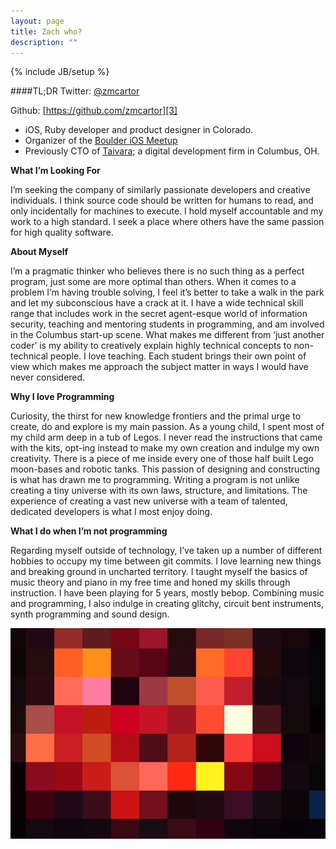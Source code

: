 ```yaml
---
layout: page
title: Zach who?
description: ""
---
```

{% include JB/setup %}

####TL;DR
Twitter: [@zmcartor][2]

Github: [https://github.com/zmcartor][3]

 - iOS, Ruby developer and product designer in Colorado.
 - Organizer of the [Boulder iOS Meetup](http://www.meetup.com/Boulder-iOS/)
 - Previously CTO of [Taivara][1]; a digital development firm in Columbus, OH.

**What I’m Looking For**

I’m seeking the company of similarly passionate developers and creative individuals. I think source code should be written for humans to read, and only incidentally for machines to execute. I hold myself accountable and my work to a high standard. I seek a place where others have the same passion for high quality software.

**About Myself**

I’m a pragmatic thinker who believes there is no such thing as a perfect program, just some are more optimal than others. When it comes to a problem I’m having trouble solving, I feel it’s better to take a walk in the park and let my subconscious have a crack at it. I have a wide technical skill range that includes work in the secret agent-esque world of information security, teaching and mentoring students in programming, and am involved in the Columbus start-up scene. What makes me different from ‘just another coder’ is my ability to creatively explain highly technical concepts to non-technical people. I love teaching. Each student brings their own point of view which makes me approach the subject matter in ways I would have never considered.

**Why I love Programming**

Curiosity, the thirst for new knowledge frontiers and the primal urge to create, do and explore is my main passion.  As a young child, I spent most of my child arm deep in a tub of Legos. I never read the instructions that came with the kits, opt-ing instead  to make my own creation and indulge my own creativity. There is a piece of me inside every one of those half built Lego moon-bases and robotic tanks. This passion of designing and constructing is what has drawn me to programming. Writing a program is not unlike creating a tiny universe with its own laws, structure, and limitations. The experience of creating a vast new universe with a team of talented, dedicated developers is what I most enjoy doing.

**What I do when I’m not programming**

Regarding myself outside of technology, I’ve taken up a number of different hobbies to occupy my time between git commits. I love learning new things and breaking ground in uncharted territory. I taught myself the basics of music theory and piano in my free time and honed my skills through instruction. I have been playing for 5 years, mostly bebop. Combining music and programming, I also indulge in creating glitchy, circuit bent instruments, synth programming and sound design.

![](/images/pixellight.jpg)

 [1]: http://www.taivara.com "Taivara"
 [2]: http://twitter.com/#!/zmcartor "Twitter"
 [3]: https://github.com/zmcartor "GitHub"
